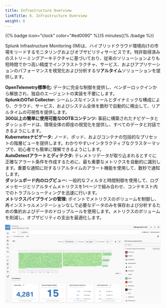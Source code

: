 ```yaml
---
title: Infrastructure Overview
linkTitle: 6. Infrastructure Overview
weight: 6
---
```


{{% badge icon="clock" color="#ed0090" %}}5 minutes{{% /badge %}}

Splunk Infrastructure Monitoring (IM)は、ハイブリッドクラウド環境向けの市場をリードするモニタリングおよびオブザビリティサービスです。特許取得済みのストリーミングアーキテクチャに基づいており、従来のソリューションよりも短時間でかつ高い精度でインフラストラクチャ、サービス、およびアプリケーションのパフォーマンスを視覚化および分析する**リアルタイム**ソリューションを提供します。

**OpenTelemetry標準化:** データに完全な制御を提供し、ベンダーロックインから解放され、独自のエージェントの実装を不要にします。  
**SplunkのOTel Collector:** シームレスなインストールとダイナミックな構成により、クラウド、サービス、およびシステム全体を数秒で自動的に検出して、リアルタイムの可視性を提供します。  
**300以上の簡単に使用可能なOOTBコンテンツ:** 事前に構築されたナビゲータとダッシュボードは、環境全体の即座の視覚化を提供し、すべてのデータと対話できるようにします。  
**Kubernetesナビゲータ:** ノード、ポッド、およびコンテナの包括的なプリセットの階層ビューを提供します。わかりやすいインタラクティブなクラスターマップで、初心者でも簡単に理解できるようにします。  
**AutoDetectアラートとディテクタ:** テレメトリデータが取り込まれるとすぐに正確なアラート条件を作成するために、最も重要なメトリクスを自動的に識別します。重要な通知に対するリアルタイムのアラート機能を使用して、数秒で通知します。  
**ダッシュボード内のログビュー:** 一般的なフィルタと時間制御を使用して、ログメッセージとリアルタイムメトリクスを1ページで組み合わせ、コンテキスト内でのトラブルシューティングを迅速に行います。  
**メトリクスパイプラインの管理:** ポイントでメトリクスのボリュームを制御し、再インストゥルメンテーションなしで必要なデータのみを保存および分析するための集約およびデータのドロップルールを使用します。メトリクスのボリュームを削減し、オブザビリティの支出を最適化します。

![Infrastructure Overview](images/infrastructure-overview.png)
